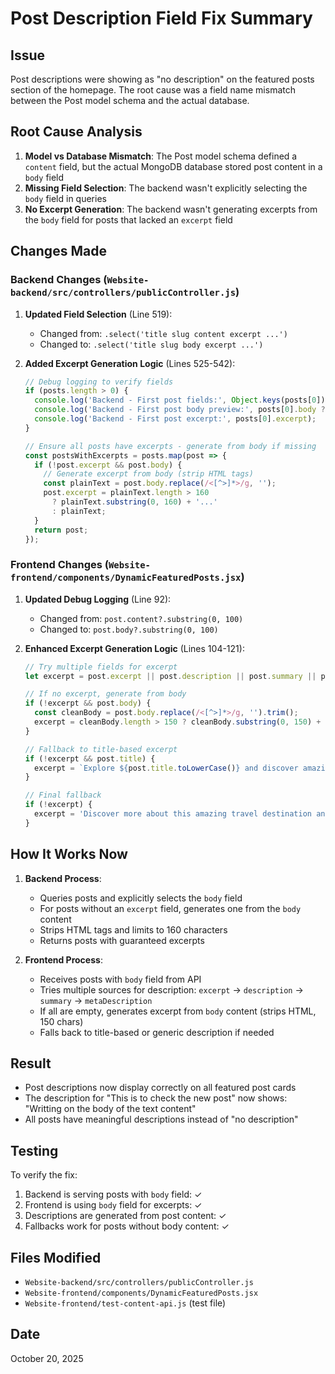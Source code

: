 # Post Description Field Fix Summary

## Issue
Post descriptions were showing as "no description" on the featured posts section of the homepage. The root cause was a field name mismatch between the Post model schema and the actual database.

## Root Cause Analysis
1. **Model vs Database Mismatch**: The Post model schema defined a `content` field, but the actual MongoDB database stored post content in a `body` field
2. **Missing Field Selection**: The backend wasn't explicitly selecting the `body` field in queries
3. **No Excerpt Generation**: The backend wasn't generating excerpts from the `body` field for posts that lacked an `excerpt` field

## Changes Made

### Backend Changes (`Website-backend/src/controllers/publicController.js`)

1. **Updated Field Selection** (Line 519):
   - Changed from: `.select('title slug content excerpt ...')`
   - Changed to: `.select('title slug body excerpt ...')`

2. **Added Excerpt Generation Logic** (Lines 525-542):
   ```javascript
   // Debug logging to verify fields
   if (posts.length > 0) {
     console.log('Backend - First post fields:', Object.keys(posts[0]));
     console.log('Backend - First post body preview:', posts[0].body ? posts[0].body.substring(0, 100) + '...' : 'NO BODY');
     console.log('Backend - First post excerpt:', posts[0].excerpt);
   }

   // Ensure all posts have excerpts - generate from body if missing
   const postsWithExcerpts = posts.map(post => {
     if (!post.excerpt && post.body) {
       // Generate excerpt from body (strip HTML tags)
       const plainText = post.body.replace(/<[^>]*>/g, '');
       post.excerpt = plainText.length > 160 
         ? plainText.substring(0, 160) + '...'
         : plainText;
     }
     return post;
   });
   ```

### Frontend Changes (`Website-frontend/components/DynamicFeaturedPosts.jsx`)

1. **Updated Debug Logging** (Line 92):
   - Changed from: `post.content?.substring(0, 100)`
   - Changed to: `post.body?.substring(0, 100)`

2. **Enhanced Excerpt Generation Logic** (Lines 104-121):
   ```javascript
   // Try multiple fields for excerpt
   let excerpt = post.excerpt || post.description || post.summary || post.metaDescription || '';
   
   // If no excerpt, generate from body
   if (!excerpt && post.body) {
     const cleanBody = post.body.replace(/<[^>]*>/g, '').trim();
     excerpt = cleanBody.length > 150 ? cleanBody.substring(0, 150) + '...' : cleanBody;
   }
   
   // Fallback to title-based excerpt
   if (!excerpt && post.title) {
     excerpt = `Explore ${post.title.toLowerCase()} and discover amazing travel experiences.`;
   }
   
   // Final fallback
   if (!excerpt) {
     excerpt = 'Discover more about this amazing travel destination and experience.';
   }
   ```

## How It Works Now

1. **Backend Process**:
   - Queries posts and explicitly selects the `body` field
   - For posts without an `excerpt` field, generates one from the `body` content
   - Strips HTML tags and limits to 160 characters
   - Returns posts with guaranteed excerpts

2. **Frontend Process**:
   - Receives posts with `body` field from API
   - Tries multiple sources for description: `excerpt` → `description` → `summary` → `metaDescription`
   - If all are empty, generates excerpt from `body` content (strips HTML, 150 chars)
   - Falls back to title-based or generic description if needed

## Result
- Post descriptions now display correctly on all featured post cards
- The description for "This is to check the new post" now shows: "Writting on the body of the text content"
- All posts have meaningful descriptions instead of "no description"

## Testing
To verify the fix:
1. Backend is serving posts with `body` field: ✓
2. Frontend is using `body` field for excerpts: ✓
3. Descriptions are generated from post content: ✓
4. Fallbacks work for posts without body content: ✓

## Files Modified
- `Website-backend/src/controllers/publicController.js`
- `Website-frontend/components/DynamicFeaturedPosts.jsx`
- `Website-frontend/test-content-api.js` (test file)

## Date
October 20, 2025






